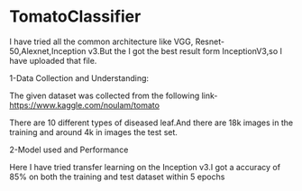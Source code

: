 # TomatoClassifier
I have tried all the  common architecture like VGG, Resnet-50,Alexnet,Inception v3.But the I got the best result form InceptionV3,so I have uploaded that file.

1-Data Collection and Understanding:

The given dataset was collected from the following link-https://www.kaggle.com/noulam/tomato

There are 10 different types of diseased leaf.And there are 18k images in the training and around 4k in images the test set.

2-Model used and Performance

Here I have tried transfer learning on the Inception v3.I got a accuracy of 85% on both the training and test dataset within 5 epochs


